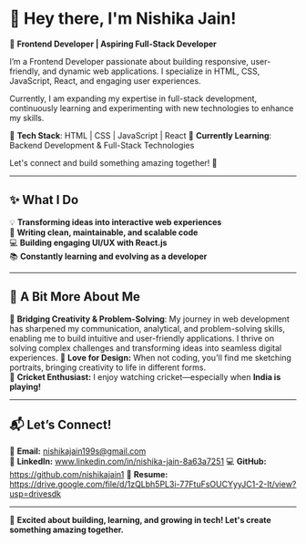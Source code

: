 # 👋 Hey there, I'm Nishika Jain!  

🚀 **Frontend Developer | Aspiring Full-Stack Developer**

I’m a Frontend Developer passionate about building responsive, user-friendly, and dynamic web applications. I specialize in HTML, CSS, JavaScript, React, and engaging user experiences.

Currently, I am expanding my expertise in full-stack development, continuously learning and experimenting with new technologies to enhance my skills.

🔹 **Tech Stack**: HTML | CSS | JavaScript | React 
🔹 **Currently Learning**: Backend Development & Full-Stack Technologies

Let's connect and build something amazing together! 🚀

---

## ✨ **What I Do**  
💡 **Transforming ideas into interactive web experiences**  
📌 **Writing clean, maintainable, and scalable code**  
💻 **Building engaging UI/UX with React.js**  
📚 **Constantly learning and evolving as a developer**  

---

## 🌟 **A Bit More About Me**  
🎯 **Bridging Creativity & Problem-Solving**: My journey in web development has sharpened my communication, analytical, and problem-solving skills, enabling me to build intuitive and user-friendly applications. I thrive on solving complex challenges and transforming ideas into seamless digital experiences.
🎨 **Love for Design:** When not coding, you'll find me sketching portraits, bringing creativity to life in different forms.  
🏏 **Cricket Enthusiast:** I enjoy watching cricket—especially when **India is playing!**  

---

## 📬 **Let’s Connect!**  
📩 **Email:** nishikajain199s@gmail.com  
🔗 **LinkedIn:** www.linkedin.com/in/nishika-jain-8a63a7251
💻 **GitHub:** https://github.com/nishikajain1
📄 **Resume:** https://drive.google.com/file/d/1zQLbh5PL3i-77FtuFsOUCYyyJC1-2-It/view?usp=drivesdk

---

🚀 **Excited about building, learning, and growing in tech! Let's create something amazing together.**  
